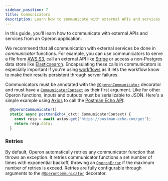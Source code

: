 ```yaml
---
sidebar_position: 7
title: Communicators
description: Learn how to communicate with external APIs and services
---
```


In this guide, you'll learn how to communicate with external APIs and services from an Operon application.

We recommend that all communication with external services be done in _communicator_ functions.
For example, you can use communicators to serve a file from [AWS S3](https://aws.amazon.com/s3/), call an external API like [Stripe](https://stripe.com/) or access a non-Postgres data store like [Elasticsearch](https://www.elastic.co/elasticsearch/).
Encapsulating these calls in communicators is especially important if you're using [workflows](..) as it lets the workflow know to make their results persistent through server failures.

Communicators must be annotated with the [`@OperonCommunicator`](../api-reference/decorators#operoncommunicator) decorator and must have a [`CommunicatorContext`](..) as their first argument.
Like for other Operon functions, inputs and outputs must be serializable to JSON.
Here's a simple example using [Axios](https://axios-http.com/docs/intro) to call the [Postman Echo API](https://learning.postman.com/docs/developer/echo-api/):


```javascript
  @OperonCommunicator()
  static async postmanEcho(_ctxt: CommunicatorContext) {
    const resp = await axios.get("https://postman-echo.com/get");
    return resp.data;
  }
```

### Retries

By default, Operon automatically retries any communicator function that throws an exception.
It retries communicator functions a set number of times with exponential backoff, throwing an [`OperonError`](..) if the maximum number of retries is exceed.
Retries are fully configurable through arguments to the [`@OperonCommunicator`](../api-reference/decorators#operoncommunicator) decorator.
